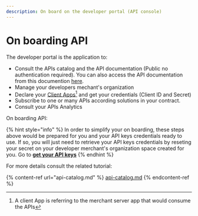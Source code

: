 ```yaml
---
description: On board on the developer portal (API console)
---
```


# On boarding API

The developer portal is the application to:

* Consult the APIs catalog and the API documentation (Public no authentication required). You can also access the API documentation from this documention [here](broken-reference).&#x20;
* Manage your developers mechant's organization
* Declare your [Client Apps](#user-content-fn-1)[^1] and get your credentials (Client ID and Secret)&#x20;
* Subscribe to one or many APIs according solutions in your contract.
* Consult your APIs Analytics

On boarding API:

{% hint style="info" %}
In order to simplify your on boarding, these steps above would be prepared for you and your API keys credentials ready to use. If so, you will just need to retrieve your API keys credentials by reseting your secret on your developer merchant's organization space created for you.  Go to [**get your API keys**](api-key.md#3-api-key)
{% endhint %}

For more details consult the related tutorial:

{% content-ref url="api-catalog.md" %}
[api-catalog.md](api-catalog.md)
{% endcontent-ref %}

&#x20;



[^1]: A client App is referring to the merchant server app that would consume the APIs
